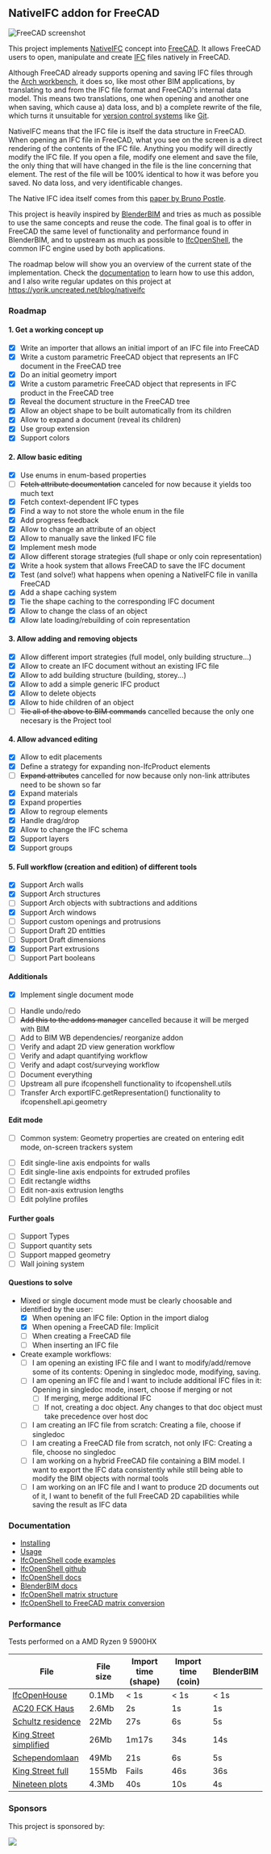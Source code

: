 ## NativeIFC addon for FreeCAD

![FreeCAD screenshot](doc/images/main.jpg)

This project implements [NativeIFC](https://github.com/brunopostle/ifcmerge/blob/main/docs/whitepaper.rst) concept into [FreeCAD](https://freecad.org). It allows FreeCAD users to open, manipulate and create [IFC](https://en.wikipedia.org/wiki/Industry_Foundation_Classes) files natively in FreeCAD.

Although FreeCAD already supports opening and saving IFC files through the [Arch workbench](https://wiki.freecad.org/Arch_Workbench), it does so, like most other BIM applications, by translating to and from the IFC file format and FreeCAD's internal data model. This means two translations, one when opening and another one when saving, which cause a) data loss, and b) a complete rewrite of the file, which turns it unsuitable for [version control systems](https://en.wikipedia.org/wiki/Version_control) like [Git](https://en.wikipedia.org/wiki/Git).

NativeIFC means that the IFC file is itself the data structure in FreeCAD. When opening an IFC file in FreeCAD, what you see on the screen is a direct rendering of the contents of the IFC file. Anything you modify will directly modify the IFC file. If you open a file, modify one element and save the file, the only thing that will have changed in the file is the line concerning that element. The rest of the file will be 100% identical to how it was before you saved. No data loss, and very identificable changes.

The Native IFC idea itself comes from this [paper by Bruno Postle](https://github.com/brunopostle/ifcmerge/blob/main/docs/whitepaper.rst).

This project is heavily inspired by [BlenderBIM](https://blenderbim.org) and tries as much as possible to use the same concepts and reuse the code. The final goal is to offer in FreeCAD the same level of functionality and performance found in BlenderBIM, and to upstream as much as possible to [IfcOpenShell](https://ifcopenshell.org), the common IFC engine used by both applications.

The roadmap below will show you an overview of the current state of the implementation. Check the [documentation](doc/README.md) to learn how to use this addon, and I also write regular updates on this project at https://yorik.uncreated.net/blog/nativeifc

### Roadmap

#### 1. Get a working concept up

* [x] Write an importer that allows an initial import of an IFC file into FreeCAD
* [x] Write a custom parametric FreeCAD object that represents an IFC document in the FreeCAD tree
* [x] Do an initial geometry import
* [x] Write a custom parametric FreeCAD object that represents in IFC product in the FreeCAD tree
* [x] Reveal the document structure in the FreeCAD tree
* [x] Allow an object shape to be built automatically from its children
* [x] Allow to expand a document (reveal its children)
* [x] Use group extension
* [x] Support colors

#### 2. Allow basic editing

* [x] Use enums in enum-based properties
* [ ] ~~Fetch attribute documentation~~ canceled for now because it yields too much text
* [x] Fetch context-dependent IFC types
* [x] Find a way to not store the whole enum in the file
* [x] Add progress feedback
* [x] Allow to change an attribute of an object
* [x] Allow to manually save the linked IFC file
* [x] Implement mesh mode
* [x] Allow different storage strategies (full shape or only coin representation)
* [x] Write a hook system that allows FreeCAD to save the IFC document
* [x] Test (and solve!) what happens when opening a NativeIFC file in vanilla FreeCAD
* [x] Add a shape caching system
* [x] Tie the shape caching to the corresponding IFC document
* [x] Allow to change the class of an object
* [x] Allow late loading/rebuilding of coin representation

#### 3. Allow adding and removing objects

* [x] Allow different import strategies (full model, only building structure...)
* [x] Allow to create an IFC document without an existing IFC file
* [x] Allow to add building structure (building, storey...)
* [x] Allow to add a simple generic IFC product
* [x] Allow to delete objects
* [x] Allow to hide children of an object
* [ ] ~~Tie all of the above to BIM commands~~ cancelled because the only one necesary is the Project tool

#### 4. Allow advanced editing

* [x] Allow to edit placements
* [x] Define a strategy for expanding non-IfcProduct elements
* [ ] ~~Expand attributes~~ cancelled for now because only non-link attributes need to be shown so far
* [x] Expand materials
* [x] Expand properties
* [x] Allow to regroup elements
* [x] Handle drag/drop
* [x] Allow to change the IFC schema
* [x] Support layers
* [x] Support groups

#### 5. Full workflow (creation and edition) of different tools

* [x] Support Arch walls
* [x] Support Arch structures
* [ ] Support Arch objects with subtractions and additions
* [x] Support Arch windows
* [ ] Support custom openings and protrusions
* [ ] Support Draft 2D entitties
* [ ] Support Draft dimensions
* [x] Support Part extrusions
* [ ] Support Part booleans

#### Additionals

- [x] Implement single document mode
* [ ] Handle undo/redo
* [ ] ~~Add this to the addons manager~~ cancelled because it will be merged with BIM
* [ ] Add to BIM WB dependencies/ reorganize addon
* [ ] Verify and adapt 2D view generation workflow
* [ ] Verify and adapt quantifying workflow
* [ ] Verify and adapt cost/surveying workflow
* [ ] Document everything
* [ ] Upstream all pure ifcopenshell functionality to ifcopenshell.utils
* [ ] Transfer Arch exportIFC.getRepresentation() functionality to ifcopenshell.api.geometry

#### Edit mode

- [ ] Common system: Geometry properties are created on entering edit mode, on-screen trackers system
* [ ] Edit single-line axis endpoints for walls
* [ ] Edit single-line axis endpoints for extruded profiles
* [ ] Edit rectangle widths
* [ ] Edit non-axis extrusion lengths
* [ ] Edit polyline profiles

#### Further goals

* [ ] Support Types
* [ ] Support quantity sets
* [ ] Support mapped geometry
* [ ] Wall joining system

#### Questions to solve

* Mixed or single document mode must be clearly choosable and identified by the user:
  * [x] When opening an IFC file: Option in the import dialog
  * [x] When opening a FreeCAD file: Implicit
  * [ ] When creating a FreeCAD file
  * [ ] When inserting an IFC file
* Create example workflows:
  * [ ] I am opening an existing IFC file and I want to modify/add/remove some of its contents: Opening in singledoc mode, modifying, saving.
  * [ ] I am opening an IFC file and I want to include additional IFC files in it: Opening in singledoc mode, insert, choose if merging or not
    * [ ] If merging, merge additional IFC
    * [ ] If not, creating a doc object. Any changes to that doc object must take precedence over host doc
  * [ ] I am creating an IFC file from scratch: Creating a file, choose if singledoc
  * [ ] I am creating a FreeCAD file from scratch, not only IFC: Creating a file, choose no singledoc
  * [ ] I am working on a hybrid FreeCAD file containing a BIM model. I want to export the IFC data consistently while still being able to modify the BIM objects with normal tools
  * [ ] I am working on an IFC file and I want to produce 2D documents out of it, I want to benefit of the full FreeCAD 2D capabilities while saving the result as IFC data

### Documentation

* [Installing](doc/installation.md)
* [Usage](doc/README.md)
* [IfcOpenShell code examples](doc/code_examples.md)
* [IfcOpenShell github](https://github.com/IfcOpenShell/IfcOpenShell)
* [IfcOpenShell docs](https://blenderbim.org/docs-python/ifcopenshell.html)
* [BlenderBIM docs](https://blenderbim.org/docs/)
* [IfcOpenShell matrix structure](https://github.com/IfcOpenShell/IfcOpenShell/issues/1440)
* [IfcOpenShell to FreeCAD matrix conversion](https://pythoncvc.net/?cat=203)

### Performance

Tests performed on a AMD Ryzen 9 5900HX

| File                                                                                                                                                    | File size | Import time (shape) | Import time (coin) | BlenderBIM |
| ------------------------------------------------------------------------------------------------------------------------------------------------------- | --------- | ------------------- | ------------------ | ---------- |
| [IfcOpenHouse](https://github.com/aothms/IfcOpenHouse)                                                                                                  | 0.1Mb     | < 1s                | < 1s               | < 1s       |
| [AC20 FCK Haus](https://www.ifcwiki.org/images/e/e3/AC20-FZK-Haus.ifc)                                                                                  | 2.6Mb     | 2s                  | 1s                 | 1s         |
| [Schultz residence](https://github.com/OpeningDesign/Schultz_Residence/tree/master/Model)                                                               | 22Mb      | 27s                 | 6s                 | 5s         |
| [King Street simplified](http://www.simaud.org/datasets/)                                                                                               | 26Mb      | 1m17s               | 34s                | 14s        |
| [Schependomlaan](https://github.com/buildingSMART/Sample-Test-Files/blob/master/IFC%202x3/Schependomlaan/Design%20model%20IFC/IFC%20Schependomlaan.ifc) | 49Mb      | 21s                 | 6s                 | 5s         |
| [King Street full](http://www.simaud.org/datasets/)                                                                                                     | 155Mb     | Fails               | 46s                | 36s        |
| [Nineteen plots](https://forum.freecadweb.org/viewtopic.php?style=1&p=646935&sid=464a4dcd0f99a5903c749df51f3e73b0#p646935)                              | 4.3Mb     | 40s                 | 10s                | 4s         |

### Sponsors

This project is sponsored by:

[![](doc/images/otfn-logo.png)](https://opentoolchain-foundation.org/)
